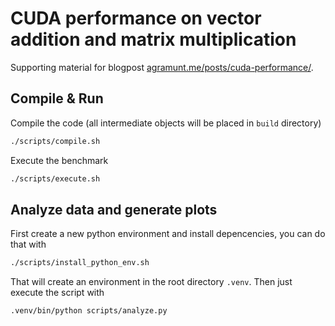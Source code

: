 # CUDA performance on vector addition and matrix multiplication

Supporting material for blogpost [agramunt.me/posts/cuda-performance/](https://agramunt.me/posts/cuda-performance/).

## Compile & Run

Compile the code (all intermediate objects will be placed in `build` directory)

```bash
./scripts/compile.sh
```

Execute the benchmark

```bash
./scripts/execute.sh
```

## Analyze data and generate plots

First create a new python environment and install depencencies, you can do that with

```bash
./scripts/install_python_env.sh
```

That will create an environment in the root directory `.venv`. Then just execute the script with

```bash
.venv/bin/python scripts/analyze.py
```

